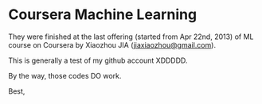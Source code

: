 Coursera Machine Learning
=========================
They were finished at the last offering (started from Apr 22nd, 2013) of ML course on Coursera by Xiaozhou JIA (jiaxiaozhou@gmail.com).

This is generally a test of my github account XDDDDD.

By the way, those codes DO work.

Best,
